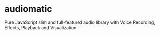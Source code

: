 # audiomatic
Pure JavaScript slim and full-featured audio library with Voice Recording, Effects, Playback and Visualization.

